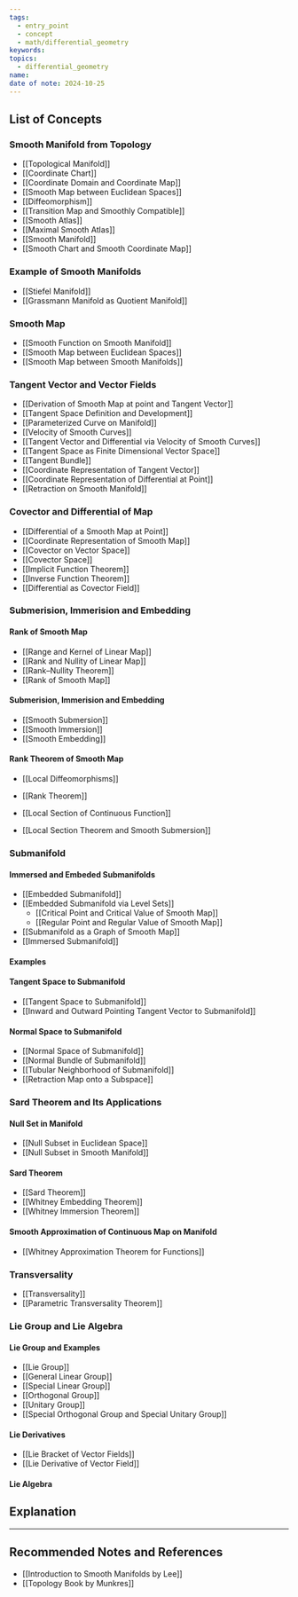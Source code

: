 ```yaml
---
tags:
  - entry_point
  - concept
  - math/differential_geometry
keywords: 
topics:
  - differential_geometry
name: 
date of note: 2024-10-25
---
```


##  List of Concepts

### Smooth Manifold from Topology

- [[Topological Manifold]]
- [[Coordinate Chart]]
- [[Coordinate Domain and Coordinate Map]]
- [[Smooth Map between Euclidean Spaces]]
- [[Diffeomorphism]]
- [[Transition Map and Smoothly Compatible]]
- [[Smooth Atlas]]
- [[Maximal Smooth Atlas]]
- [[Smooth Manifold]]
- [[Smooth Chart and Smooth Coordinate Map]]


### Example of Smooth Manifolds


- [[Stiefel Manifold]]
- [[Grassmann Manifold as Quotient Manifold]]


### Smooth Map

- [[Smooth Function on Smooth Manifold]]
- [[Smooth Map between Euclidean Spaces]]
- [[Smooth Map between Smooth Manifolds]]


### Tangent Vector and Vector Fields 

- [[Derivation of Smooth Map at point and Tangent Vector]]
- [[Tangent Space Definition and Development]]
- [[Parameterized Curve on Manifold]]
- [[Velocity of Smooth Curves]]
- [[Tangent Vector and Differential via Velocity of Smooth Curves]]
- [[Tangent Space as Finite Dimensional Vector Space]]
- [[Tangent Bundle]]
- [[Coordinate Representation of Tangent Vector]]
- [[Coordinate Representation of Differential at Point]]
- [[Retraction on Smooth Manifold]]

### Covector and Differential of Map

- [[Differential of a Smooth Map at Point]]
- [[Coordinate Representation of Smooth Map]]
- [[Covector on Vector Space]]
- [[Covector Space]]
- [[Implicit Function Theorem]]
- [[Inverse Function Theorem]]
- [[Differential as Covector Field]]

### Submerision, Immerision and Embedding

#### Rank of Smooth Map

- [[Range and Kernel of Linear Map]]
- [[Rank and Nullity of Linear Map]]
- [[Rank–Nullity Theorem]]
- [[Rank of Smooth Map]]

#### Submerision, Immerision and Embedding

- [[Smooth Submersion]]
- [[Smooth Immersion]]
- [[Smooth Embedding]]

#### Rank Theorem of Smooth Map

- [[Local Diffeomorphisms]]
- [[Rank Theorem]]

- [[Local Section of Continuous Function]]
- [[Local Section Theorem and Smooth Submersion]]


### Submanifold

#### Immersed and Embeded Submanifolds

- [[Embedded Submanifold]]
- [[Embedded Submanifold via Level Sets]]
	- [[Critical Point and Critical Value of Smooth Map]]
	- [[Regular Point and Regular Value of Smooth Map]]
- [[Submanifold as a Graph of Smooth Map]]
- [[Immersed Submanifold]]

#### Examples


#### Tangent Space to Submanifold

- [[Tangent Space to Submanifold]]
- [[Inward and Outward Pointing Tangent Vector to Submanifold]]

#### Normal Space to Submanifold

- [[Normal Space of Submanifold]]
- [[Normal Bundle of Submanifold]]
- [[Tubular Neighborhood of Submanifold]]
- [[Retraction Map onto a Subspace]]


### Sard Theorem and Its Applications

#### Null Set in Manifold

- [[Null Subset in Euclidean Space]]
- [[Null Subset in Smooth Manifold]]

#### Sard Theorem

- [[Sard Theorem]]
- [[Whitney Embedding Theorem]]
- [[Whitney Immersion Theorem]]

#### Smooth Approximation of Continuous Map on Manifold

- [[Whitney Approximation Theorem for Functions]]

### Transversality

- [[Transversality]]
- [[Parametric Transversality Theorem]]


### Lie Group and Lie Algebra

#### Lie Group and Examples

- [[Lie Group]]
- [[General Linear Group]]
- [[Special Linear Group]]
- [[Orthogonal Group]]
- [[Unitary Group]]
- [[Special Orthogonal Group and Special Unitary Group]]

#### Lie Derivatives

- [[Lie Bracket of Vector Fields]]
- [[Lie Derivative of Vector Field]]

#### Lie Algebra





## Explanation





-----------
##  Recommended Notes and References


- [[Introduction to Smooth Manifolds by Lee]]
- [[Topology Book by Munkres]]
